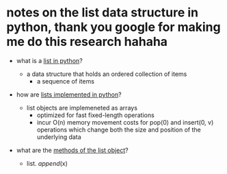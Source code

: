 # notes on the list data structure in python, thank you google for making me do this research hahaha

* what is a [list in python](https://python.swaroopch.com/data_structures.html)?
	* a data structure that holds an ordered collection of items
		* a sequence of items

* how are [lists implemented in python](http://stackoverflow.com/questions/914233/what-is-the-underlying-data-structure-for-python-lists)?
	* list objects are implemeneted as arrays
		* optimized for fast fixed-length operations
		* incur O(n) memory movement costs for pop(0) and insert(0, v) operations which change both the size and position of the underlying data

* what are the [methods of the list object](https://docs.python.org/2/tutorial/datastructures.html)?
	* list. *append*(x)







































